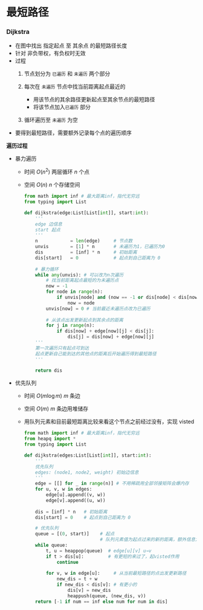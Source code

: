 # 最短路径

### Dijkstra

- 在图中找出 指定起点 至 其余点 的最短路径长度
- 针对 非负带权，有负权时无效
- 过程
  1. 节点划分为 `已遍历` 和 `未遍历` 两个部分
  2. 每次在 `未遍历` 节点中找当前距离起点最近的
     - 用该节点的其余路径更新起点至其余节点的最短路径
     - 将该节点加入`已遍历` 部分

  3. 循环遍历至 `未遍历` 为空
- 要得到最短路径，需要额外记录每个点的遍历顺序



**遍历过程**

- 暴力遍历
  - 时间 $O(n^2)$ 两层循环 $n$ 个点
  
  - 空间 $O(n)$ $n$​ 个存储空间
  
    ```python
    from math import inf # 最大距离inf，指代无穷远
    from typing import List
    
    def dijkstra(edge:List[List[int]], start:int):
        '''
        edge 边信息
        start 起点
        '''
        n            = len(edge)     # 节点数
        unvis        = [1] * n       # 未遍历为1，已遍历为0
        dis          = [inf] * n     # 初始距离
        dis[start]   = 0             # 起点到自己距离为 0
        
        # 暴力循环
        while any(unvis): # 可以改为n次遍历
            # 找当前距离起点最短的为未遍历点
            now = -1
            for node in range(n):
                if unvis[node] and (now == -1 or dis[node] < dis[now]):
                    now = node
            unvis[now] = 0 # 当前最近未遍历点改为已遍历
            
            # 从该点出发更新起点到其余点的距离
            for j in range(n):
                if dis[now] + edge[now][j] < dis[j]:
                    dis[j] = dis[now] + edge[now][j]
        '''
        第一次遍历只有起点可到达
        起点更新自己能到达的其他点的距离后开始遍历得到最短路径
        '''
        
        return dis
    ```
  
- 优先队列
  - 时间 $O(m\log m)$ $m$ 条边
  
  - 空间 $O(m)$ $m$​​ 条边用堆储存
  
  - 用队列元素和目前最短距离比较来看这个节点之前经过没有，实现 visted
  
    ```python
    from math import inf # 最大距离inf，指代无穷远
    from heapq import *
    from typing import List
    
    def dijkstra(edges:List[List[int]], start:int):
        '''
        优先队列
        edges: (node1, node2, weight) 初始边信息
        '''
        edge = [[] for _ in range(n)] # 不用稀疏用全部邻接矩阵会爆内存
        for u, v, w in edges:
            edge[u].append((v, w))
            edge[v].append((u, w))
        
        dis = [inf] * n   # 初始距离
        dis[start] = 0    # 起点到自己距离为 0
    
        # 优先队列
        queue = [(0, start)]    # 起点
                            	# 队列元素值为起点过来的新的距离，额外信息为目标点
        while queue:
            t, u = heappop(queue)  # edge[u][v] u→v
            if t > dis[u]:         # 有更短的来过了，起visted作用
                continue
            
            for v, w in edge[u]:     # 从当前最短路径的点出发更新路径
                new_dis = t + w
                if new_dis < dis[v]: # 有更小的
                    dis[v] = new_dis
                    heappush(queue, (new_dis, v))
        return [-1 if num == inf else num for num in dis]
    ```
    
    
